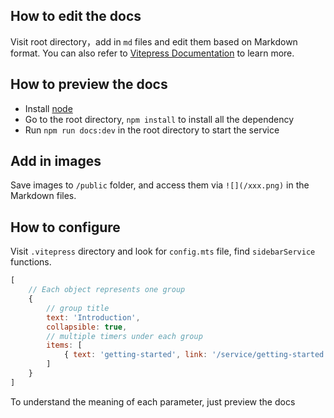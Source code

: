## How to edit the docs

Visit root directory，add in `md` files and edit them based on Markdown format. You can also refer to [Vitepress Documentation](https://vitepress.vuejs.org/guide/markdown.html) to learn more.

## How to preview the docs

- Install [node](https://nodejs.org/en/)
- Go to the root directory, `npm install` to install all the dependency
- Run `npm run docs:dev` in the root directory to start the service

## Add in images

Save images to `/public` folder, and access them via `![](/xxx.png)` in the Markdown files.

## How to configure

Visit `.vitepress` directory and look for `config.mts` file, find `sidebarService` functions.

```js
[
    // Each object represents one group
    {
        // group title
        text: 'Introduction',
        collapsible: true,
        // multiple timers under each group
        items: [
            { text: 'getting-started', link: '/service/getting-started' },
        ]
    }
]
```

To understand the meaning of each parameter, just preview the docs
